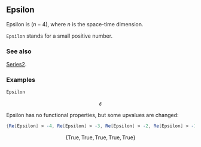 ## Epsilon

Epsilon is $(n-4)$, where $n$ is the space-time dimension.

`Epsilon` stands for a small positive number.

### See also

[Series2](Series2).

### Examples

```mathematica
Epsilon
```

$$\varepsilon$$

Epsilon has no functional properties, but some upvalues are changed:

```mathematica
{Re[Epsilon] > -4, Re[Epsilon] > -3, Re[Epsilon] > -2, Re[Epsilon] > -1, Re[Epsilon] > 0}
```

$$\{\text{True},\text{True},\text{True},\text{True},\text{True}\}$$